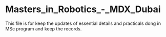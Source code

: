 # Masters_in_Robotics_-_MDX_Dubai
This file is for keep the updates of essential details and practicals dong in MSc program and keep the records.
